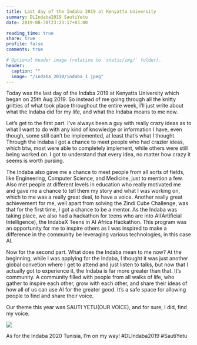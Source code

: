 ```yaml
---
title: Last day of the Indaba 2019 at Kenyatta University
summary: DLIndaba2019 SautiYetu
date: 2019-08-30T23:23:17+03:00

reading_time: true
share: true
profile: false
comments: true

# Optional header image (relative to `static/img/` folder).
header:
  caption: ""
  image: "/indaba_2019/indaba_1.jpeg"
---
```



Today was the last day of the Indaba 2019 at Kenyatta University which began on 25th Aug 2019. So instead of me going through all the knitty gritties of what took place throughout the entire week, I’ll just write about what the Indaba did for my life, and what the Indaba means to me now.

Let’s get to the first part. I’ve always been a guy with really crazy ideas as to what I want to do with any kind of knowledge or information I have, even though, some still can’t be implemented, at least that’s what I thought. Through the Indaba I got a chance to meet people who had crazier ideas, which btw, most were able to completely implement, while others were still being worked on. I got to understand that every idea, no matter how crazy it seems is worth pursing.

The Indaba also gave me a chance to meet people from all sorts of fields, like Engineering, Computer Science, and Medicine, just to mention a few. Also met people at different levels in education who really motivated me and gave me a chance to tell them my story and what I was working on, which to me was a really great deal, to have a voice. Another really great achievement for me, well apart from solving the Zindi Cube Challenge, was that for the first time, I got a chance to be a mentor. As the Indaba was taking place, we also had a hackathon for teens who are into AI(Artificial Intelligence), the IndabaX Teens in AI Africa Hackathon. This program was an opportunity for me to inspire others as I was inspired to make a difference in the community be leveraging various technologies, in this case AI.

Now for the second part. What does the Indaba mean to me now? At the beginning, while I was applying for the Indaba, I thought it was just another global convetion where I get to attend and just listen to talks, but now that I actually got to experience it, the Indaba is far more greater than that. It’s community. A community filled with people from all walks of life, who gather to inspire each other, grow with each other, and share their ideas of how all of us can use AI for the greater good. It’s a safe space for allowing people to find and share their voice.

Our theme this year was SAUTI YETU(OUR VOICE), and for sure, I did, find my voice.

![](/indaba_2019/indaba_4.jpeg)

As for the Indaba 2020 Tunisia, I’m on my way! #DLIndaba2019 #SautiYetu